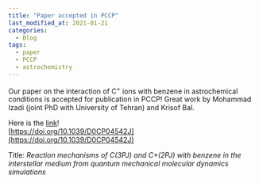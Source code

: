 ```yaml
---
title: "Paper accepted in PCCP"
last_modified_at: 2021-01-21
categories:
  - Blog
tags:
  - paper
  - PCCP
  - astrochemistry
---
```


Our paper on the interaction of C<sup>+</sup> ions with benzene in astrochemical conditions is accepted for publication in PCCP!
Great work by Mohammad Izadi (joint PhD with University of Tehran) and Krisof Bal.

Here is the [link](https://pubs.rsc.org/en/content/articlelanding/2021/cp/d0cp04542j#!divAbstract)! <br>
[https://doi.org/10.1039/D0CP04542J](https://doi.org/10.1039/D0CP04542J)

Title:
<em>Reaction mechanisms of C(3PJ) and C+(2PJ) with benzene in the interstellar medium from quantum mechanical molecular dynamics simulations</em>
